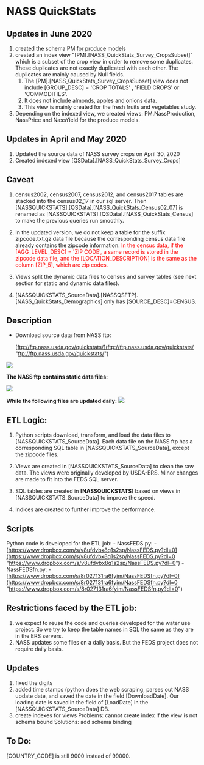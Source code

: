 
# NASS QuickStats 

## Updates in June 2020
1. created the schema PM for produce models
2. created an index view "[PM].[NASS_QuickStats_Survey_CropsSubset]" which is a subset of the crop view in order to remove some duplicates. These duplicates are not exactly duplicated with each other. The duplicates are mainly caused by Null fields. 
	1. The [PM].[NASS_QuickStats_Survey_CropsSubset] view does not include [GROUP_DESC] = 'CROP TOTALS' , 'FIELD CROPS' or 'COMMODITIES'. 
	2. It does not include almonds, apples and onions data. 
	3. This view is mainly created for the fresh fruits and vegetables study.   
3. Depending on the indexed view, we created views: PM.NassProduction, NassPrice and NassYield for the produce models.


## Updates in April and May 2020
1. Updated the source data of NASS survey crops on April 30, 2020
2. Created indexed view [QSData].[NASS_QuickStats_Survey_Crops] 

## Caveat
1. census2002, census2007, census2012, and census2017 tables are stacked into the census02_17 in our sql server. Then  [NASSQUICKSTATS].[QSData].[NASS_QuickStats_Census02_07] is renamed as  [NASSQUICKSTATS].[QSData].[NASS_QuickStats_Census] to make the previous queries run smoothly. 

2. In the updated version, we do not keep a table for the suffix zipcode.txt.gz data file because the corresponding census data file already contains the zipcode information.  <span style="color:red">In the census data, if the [AGG_LEVEL_DESC] = 'ZIP CODE', a same record is stored in the zipcode data file, and the [LOCATION_DESCRIPTION] is the same as the column [ZIP_5], which are zip codes.</span>

3. Views split the dynamic data files to census and survey tables (see next section for static and dynamic data files).
4. [NASSQUICKSTATS_SourceData].[NASSQSFTP].[NASS_QuickStats_Demographics] only has [SOURCE_DESC]=CENSUS.



## Description
  - Download source data from NASS ftp:
  
	[ftp://ftp.nass.usda.gov/quickstats/](ftp://ftp.nass.usda.gov/quickstats/ "ftp://ftp.nass.usda.gov/quickstats/")

![](https://blogs.cornell.edu/jingyi/files/2020/02/nass.png)


**The NASS ftp contains static data files:**

![](https://blogs.cornell.edu/jingyi/files/2020/02/static.png)

**While the following files are updated daily:**
![](https://blogs.cornell.edu/jingyi/files/2020/02/dynamic.png)

## ETL Logic:


1. Python scripts download, transform, and load the data files to [NASSQUICKSTATS_SourceData]. Each data file on the NASS ftp has a corresponding SQL table in [NASSQUICKSTATS_SourceData], except the zipcode files. 

2. Views are created in [NASSQUICKSTATS_SourceData] to clean the raw data. The views were originally developed by USDA-ERS. Minor changes are made to fit into the FEDS SQL server.
3. SQL tables are created in **[NASSQUICKSTATS]** based on views in [NASSQUICKSTATS_SourceData] to improve the speed. 
4. Indices are created to further improve the performance. 


## Scripts
Python code is developed for the ETL job:
	 - NassFEDS.py:
		 - [https://www.dropbox.com/s/v8ufdvbx8q1s2sp/NassFEDS.py?dl=0](https://www.dropbox.com/s/v8ufdvbx8q1s2sp/NassFEDS.py?dl=0 "https://www.dropbox.com/s/v8ufdvbx8q1s2sp/NassFEDS.py?dl=0")
	 - NassFEDSfn.py:
		 - [https://www.dropbox.com/s/8r027131ra6fyim/NassFEDSfn.py?dl=0](https://www.dropbox.com/s/8r027131ra6fyim/NassFEDSfn.py?dl=0 "https://www.dropbox.com/s/8r027131ra6fyim/NassFEDSfn.py?dl=0")
	 
## Restrictions faced by the ETL job:
1. we expect to reuse the code and queries developed for the water use project. So we try to keep the table names in SQL the same as they are in the ERS servers. 
2. NASS updates some files on a daily basis. But the FEDS project does not require daily basis. 



## Updates
1. fixed the digits
2. added time stamps (python does the web scraping, parses out NASS update date, and saved the date in the field  [DownloadDate]. Our loading date is saved in the field of [LoadDate] in the [NASSQUICKSTATS_SourceData] DB. 
3. create indexes for views
	Problems: cannot create index if the view is not schema bound
	Solutions: add schema binding

## To Do:
[COUNTRY_CODE] is still 9000 instead of 99000.
